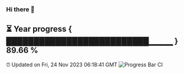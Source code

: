 ### Hi there 👋
⏳ Year progress { ██████████████████████████▁▁▁▁ } 89.66 %
---
⏰ Updated on Fri, 24 Nov 2023 06:18:41 GMT
![Progress Bar CI](https://github.com/liununu/liununu/workflows/Progress%20Bar%20CI/badge.svg)
